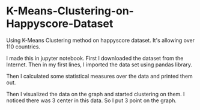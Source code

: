 # K-Means-Clustering-on-Happyscore-Dataset
Using K-Means Clustering method on happyscore dataset. It's allowing over 110 countries.

I made this in jupyter notebook. 
First I downloaded the dataset from the Internet. Then in my first lines, I imported the data set using pandas library.

Then I calculated some statistical measures over the data and printed them out. 

Then I visualized the data on the graph and started clustering on them. 
I noticed there was 3 center in this data. So I put 3 point on the graph. 
